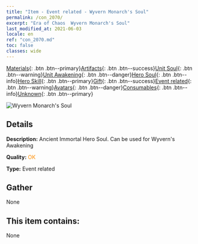 ```yaml
---
title: "Item - Event related - Wyvern Monarch's Soul"
permalink: /con_2070/
excerpt: "Era of Chaos  Wyvern Monarch's Soul"
last_modified_at: 2021-06-03
locale: en
ref: "con_2070.md"
toc: false
classes: wide
---
```

 [Materials](/Items/){: .btn .btn--primary}[Artifacts](/Items/Artifacts/){: .btn .btn--success}[Unit Soul](/Items/UnitSoul/){: .btn .btn--warning}[Unit Awakening](/Items/UnitAwakening/){: .btn .btn--danger}[Hero Soul](/Items/HeroSoul/){: .btn .btn--info}[Hero Skill](/Items/HeroSkill/){: .btn .btn--primary}[Gift](/Items/Gift/){: .btn .btn--success}[Event related](/Items/Events/){: .btn .btn--warning}[Avatars](/Items/Avatars/){: .btn .btn--danger}[Consumables](/Items/Consumables/){: .btn .btn--info}[Unknown](/Items/Unknown/){: .btn .btn--primary}

 ![Wyvern Monarch's Soul](/images/t/juexing_806.jpg)

## Details
 **Description:** Ancient Immortal Hero Soul. Can be used for Wyvern's Awakening

 **Quality:** <span style="color: #FF8C00">OK</span>

 **Type:** Event related

## Gather

  None

## This item contains:

  None

